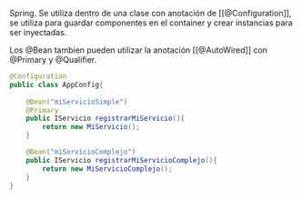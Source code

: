 Spring. Se utiliza dentro de una clase con anotación de [[@Configuration]], se utiliza para guardar componentes en el container y crear instancias para ser inyectadas.

Los @Bean tambien pueden utilizar la anotación [[@AutoWired]] con @Primary y @Qualifier.

```java
@Configuration
public class AppConfig{
	
	@Bean("miServicioSimple")
	@Primary
	public IServicio registrarMiServicio(){
		return new MiServicio();
	}

	@Bean("miServicioComplejo")
	public IServicio registrarMiServicioComplejo(){
		return new MiServicioComplejo();
	}
}
```